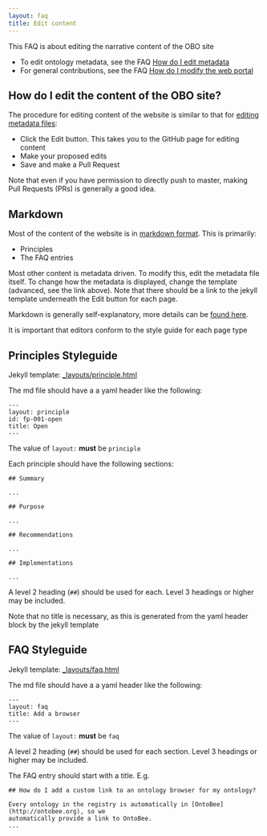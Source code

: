```yaml
---
layout: faq
title: Edit content
---
```


This FAQ is about editing the narrative content of the OBO site

 * To edit ontology metadata, see the FAQ [How do I edit metadata](how-do-i-edit-metadata.md)
 * For general contributions, see the FAQ [How do I modify the web portal](how-do-i-modify-website.md)

## How do I edit the content of the OBO site?

The procedure for editing content of the website is similar to that
for [editing metadata files](how-do-i-edit-metadata.md):

 * Click the Edit button. This takes you to the GitHub page for editing content
 * Make your proposed edits
 * Save and make a Pull Request

Note that even if you have permission to directly push to master,
making Pull Requests (PRs) is generally a good idea.

## Markdown

Most of the content of the website is in [markdown format](http://daringfireball.net/projects/markdown/syntax). This
is primarily:

 * Principles
 * The FAQ entries

Most other content is metadata driven. To modify this, edit the
metadata file itself. To change how the metadata is displayed, change
the template (advanced, see the link above). Note that there should be
a link to the jekyll template underneath the Edit button for each
page.

Markdown is generally self-explanatory, more details can be [found here](http://programminghistorian.org/new-lesson-workflow#write-in-markdown).

It is important that editors conform to the style guide for each page type

## Principles Styleguide

Jekyll template: [_layouts/principle.html](../_layouts/principle.html)

The md file should have a a yaml header like the following:

```
---
layout: principle
id: fp-001-open
title: Open
---
```

The value of `layout:` __must__ be `principle`


Each principle should have the following sections:

```
## Summary

...

## Purpose

...

## Recommendations

...

## Implementations

...

```

A level 2 heading (`##`) should be used for each. Level 3 headings or higher may be included.

Note that no title is necessary, as this is generated from the yaml header block by the jekyll template

## FAQ Styleguide

Jekyll template:  [_layouts/faq.html](../_layouts/faq.html)

The md file should have a a yaml header like the following:

```
---
layout: faq
title: Add a browser
---
```


The value of `layout:` __must__ be `faq`


A level 2 heading (`##`) should be used for each section. Level 3 headings or higher may be included.

The FAQ entry should start with a title. E.g.

```
## How do I add a custom link to an ontology browser for my ontology?

Every ontology in the registry is automatically in [OntoBee](http://ontobee.org), so we
automatically provide a link to OntoBee.
...
```








